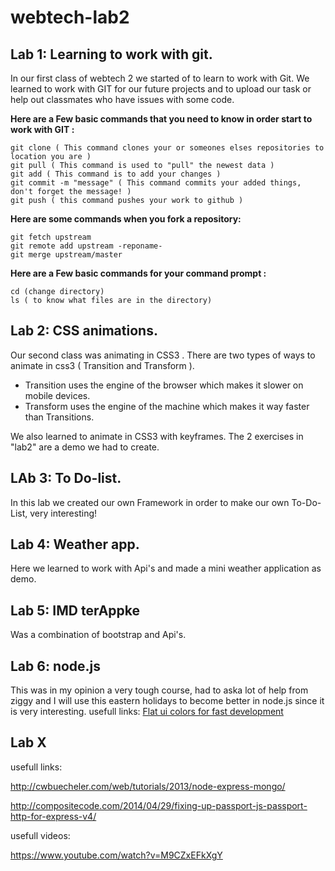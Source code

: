  webtech-lab2
============

Lab 1: Learning to work with git.
----
In our first class of webtech 2 we started of to learn to work with Git. We learned to work with GIT for our future projects and to upload our task or help out classmates who have issues with some code.

**Here are a Few basic commands that you need to know in order start to work with GIT :**
    
    git clone ( This command clones your or someones elses repositories to location you are )
    git pull ( This command is used to "pull" the newest data )
    git add ( This command is to add your changes )
    git commit -m "message" ( This command commits your added things, don't forget the message! )
    git push ( this command pushes your work to github )
**Here are some commands when you fork a repository:**

    git fetch upstream
    git remote add upstream -reponame-
    git merge upstream/master

 
 **Here are a Few basic commands for your command prompt :**
 
    cd (change directory)
    ls ( to know what files are in the directory)


Lab 2: CSS animations.
----
Our second class was animating in CSS3 .
There are two types of ways to animate in css3 ( Transition and Transform ).
* Transition uses the engine of the browser which makes it slower on mobile devices.
* Transform uses the engine of the machine which makes it way faster than Transitions.

We also learned to animate in CSS3 with keyframes. The 2 exercises in "lab2" are a demo we had to create.
    
LAb 3: To Do-list. 
----
In this lab we created our own Framework in order to make our own To-Do-List, very interesting!
    
Lab 4: Weather app.
----
Here we learned to work with Api's and made a mini weather application as demo.

Lab 5: IMD terAppke
----
Was a combination of bootstrap and Api's.

Lab 6: node.js
----

This was in my opinion a very tough course, had to aska lot of help from ziggy and I will use this eastern holidays to become better in node.js since it is very interesting.
usefull links:
[Flat ui colors for fast development](http://flatuicolors.com/)

Lab X
----
usefull links:

http://cwbuecheler.com/web/tutorials/2013/node-express-mongo/

http://compositecode.com/2014/04/29/fixing-up-passport-js-passport-http-for-express-v4/

usefull videos:

https://www.youtube.com/watch?v=M9CZxEFkXgY
